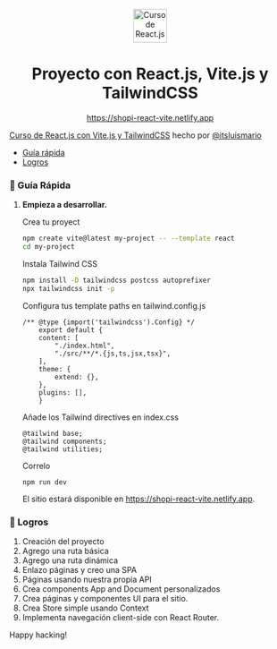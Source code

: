 <p align="center">
  <a href="https://platzi.com/cursos/react-vite-tailwindcss/" target="_blank">
    <img alt="Curso de React.js con Vite.js y TailwindCSS.js" src="https://static.platzi.com/cdn-cgi/image/width=1024,quality=50,format=auto/media/achievements/badge-curso-react-vite-8cd23e27-eebb-4dcc-aeb7-cc83924080eb.png" width="60" />
  </a>
</p>
<h1 align="center">
  Proyecto con React.js, Vite.js y TailwindCSS
</h1>
<p align="center">
  <a href="https://shopi-react-vite.netlify.app" target="_blank">
    https://shopi-react-vite.netlify.app
  </a>
</p>

[Curso de React.js con Vite.js y TailwindCSS](https://platzi.com/cursos/react-vite-tailwindcss/) hecho por [@itsluismario](https://twitter.com/itsluismario) 

* [Guía rápida](#-gu%C3%ADa-rápida)
* [Logros](#-logros)

### 🤖 Guía Rápida

1.  **Empieza a desarrollar.**

    Crea tu proyect    

    ```sh
    npm create vite@latest my-project -- --template react
    cd my-project   
    ```

    Instala Tailwind CSS

    ```sh
    npm install -D tailwindcss postcss autoprefixer
    npx tailwindcss init -p
    ```

    Configura tus template paths en tailwind.config.js

    ```
    /** @type {import('tailwindcss').Config} */
        export default {
        content: [
            "./index.html",
            "./src/**/*.{js,ts,jsx,tsx}",
        ],
        theme: {
            extend: {},
        },
        plugins: [],
        }
    ```

    Añade los Tailwind directives en index.css

    ```
    @tailwind base;
    @tailwind components;
    @tailwind utilities;
    ```

    Correlo

    ```
    npm run dev
    ```

    El sitio estará disponible en https://shopi-react-vite.netlify.app.


### 🚀 Logros

1. Creación del proyecto
2. Agrego una ruta básica
3. Agrego una ruta dinámica
4. Enlazo páginas y creo una SPA
5. Páginas usando nuestra propia API
6. Crea components App and Document personalizados
7. Crea páginas y componentes UI para el sitio.
9. Crea Store simple usando Context
10. Implementa navegación client-side con React Router.

Happy hacking!
